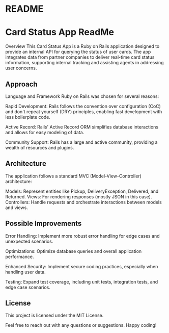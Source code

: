 # README

# Card Status App ReadMe
Overview
This Card Status App is a Ruby on Rails application designed to provide an internal API for querying the status of user cards. The app integrates data from partner companies to deliver real-time card status information, supporting internal tracking and assisting agents in addressing user concerns.

## Approach
Language and Framework
Ruby on Rails was chosen for several reasons:

Rapid Development: Rails follows the convention over configuration (CoC) and don't repeat yourself (DRY) principles, enabling fast development with less boilerplate code.

Active Record: Rails' Active Record ORM simplifies database interactions and allows for easy modeling of data.

Community Support: Rails has a large and active community, providing a wealth of resources and plugins.

## Architecture
The application follows a standard MVC (Model-View-Controller) architecture:

Models: Represent entities like Pickup, DeliveryException, Delivered, and Returned.
Views: For rendering responses (mostly JSON in this case).
Controllers: Handle requests and orchestrate interactions between models and views.


## Possible Improvements
Error Handling: Implement more robust error handling for edge cases and unexpected scenarios.

Optimizations: Optimize database queries and overall application performance.

Enhanced Security: Implement secure coding practices, especially when handling user data.

Testing: Expand test coverage, including unit tests, integration tests, and edge case scenarios.

## License
This project is licensed under the MIT License.

Feel free to reach out with any questions or suggestions. Happy coding!

